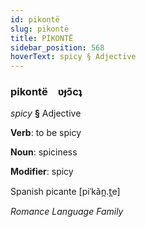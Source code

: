 ```yaml
---
id: pikontë
slug: pikontë
title: PİKONTË
sidebar_position: 568
hoverText: spicy § Adjective
---
```


### pikontë&emsp;<span kind="abugida">ʋɟɔ̃cʇ</span>

*spicy* **§** Adjective

**Verb**: to be spicy

**Noun**: spiciness

**Modifier**: spicy

Spanish picante [piˈkãn̪.t̪e]

*Romance Language Family*